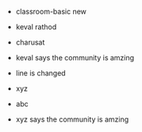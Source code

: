 

- classroom-basic new

- keval rathod
- charusat
- keval says the community is amzing
- line is changed 

- xyz
- abc
- xyz says the community is amzing

